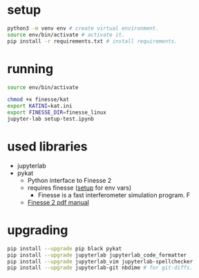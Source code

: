 # setup

```sh
python3 -m venv env # create virtual environment.
source env/bin/activate # activate it.
pip install -r requirements.txt # install requirements.
```

# running

```sh
source env/bin/activate

chmod +x finesse/kat
export KATINI=kat.ini
export FINESSE_DIR=finesse_linux
jupyter-lab setup-test.ipynb
```

# used libraries

* jupyterlab
* pykat
  * Python interface to Finesse 2
  * requires finesse ([setup](https://git.ligo.org/finesse/pykat) for env vars)
    * Finesse is a fast interferometer simulation program. F
  * [Finesse 2 pdf manual](http://www.gwoptics.org/finesse/download/manual.pdf)

# upgrading

```sh
pip install --upgrade pip black pykat
pip install --upgrade jupyterlab jupyterlab_code_formatter
pip install --upgrade jupyterlab_vim jupyterlab-spellchecker
pip install --upgrade jupyterlab-git nbdime # for git-diffs.
```

